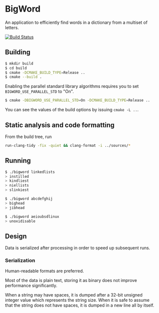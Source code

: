 # BigWord

An application to efficiently find words in a dictionary from a multiset of letters.

[![Build Status](https://travis-ci.com/bernardosulzbach/bigword.svg?branch=master)](https://travis-ci.com/bernardosulzbach/bigword)

## Building

```bash
$ mkdir build
$ cd build
$ cmake -DCMAKE_BUILD_TYPE=Release ..
$ cmake --build .
```

Enabling the parallel standard library algorithms requires you to set `BIGWORD_USE_PARALLEL_STD` to "On".

```bash
$ cmake -DBIGWORD_USE_PARALLEL_STD=On -DCMAKE_BUILD_TYPE=Release ..
```

You can see the values of the build options by issuing `cmake -L ..`.

## Static analysis and code formatting

From the build tree, run

```bash
run-clang-tidy -fix -quiet && clang-format -i ../sources/*
```

## Running

```bash
$ ./bigword linkedlists
> instilled
> kindliest
> niellists
> slinkiest

$ ./bigword abcdefghij
> bighead
> jibhead

$ ./bigword aeioubsdlinux
> unoxidisable
```

## Design

Data is serialized after processing in order to speed up subsequent runs.

### Serialization

Human-readable formats are preferred.

Most of the data is plain text, storing it as binary does not improve
performance significantly.

When a string may have spaces, it is dumped after a 32-bit unsigned integer
value which represents the string size. When it is safe to assume that the
string does not have spaces, it is dumped in a new line all by itself.
